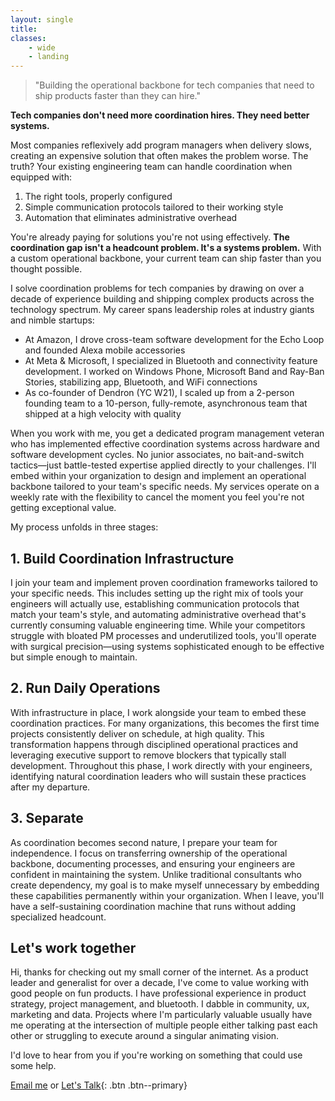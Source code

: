 ```yaml
---
layout: single
title: 
classes: 
    - wide
    - landing
---
```


> "Building the operational backbone for tech companies that need to ship products faster than they can hire."

**Tech companies don't need more coordination hires. They need better systems.**

Most companies reflexively add program managers when delivery slows, creating an expensive solution that often makes the problem worse.
The truth? Your existing engineering team can handle coordination when equipped with:

1. The right tools, properly configured
1. Simple communication protocols tailored to their working style
1. Automation that eliminates administrative overhead


You're already paying for solutions you're not using effectively. **The coordination gap isn't a headcount problem. It's a systems problem.**
With a custom operational backbone, your current team can ship faster than you thought possible.

I solve coordination problems for tech companies by drawing on over a decade of experience building and shipping complex products across the technology spectrum.
My career spans leadership roles at industry giants and nimble startups:

- At Amazon, I drove cross-team software development for the Echo Loop and founded Alexa mobile accessories
- At Meta & Microsoft, I specialized in Bluetooth and connectivity feature development. I worked on Windows Phone, Microsoft Band and Ray-Ban Stories, stabilizing app, Bluetooth, and WiFi connections
- As co-founder of Dendron (YC W21), I scaled up from a 2-person founding team to a 10-person, fully-remote, asynchronous team that shipped at a high velocity with quality

When you work with me, you get a dedicated program management veteran who has implemented effective coordination systems across hardware and software development cycles. No junior associates, no bait-and-switch tactics—just battle-tested expertise applied directly to your challenges.
I'll embed within your organization to design and implement an operational backbone tailored to your team's specific needs. My services operate on a weekly rate with the flexibility to cancel the moment you feel you're not getting exceptional value.

My process unfolds in three stages:

## 1. Build Coordination Infrastructure

I join your team and implement proven coordination frameworks tailored to your specific needs. This includes setting up the right mix of tools your engineers will actually use, establishing communication protocols that match your team's style, and automating administrative overhead that's currently consuming valuable engineering time. While your competitors struggle with bloated PM processes and underutilized tools, you'll operate with surgical precision—using systems sophisticated enough to be effective but simple enough to maintain.

## 2. Run Daily Operations

With infrastructure in place, I work alongside your team to embed these coordination practices. For many organizations, this becomes the first time projects consistently deliver on schedule, at high quality. This transformation happens through disciplined operational practices and leveraging executive support to remove blockers that typically stall development. Throughout this phase, I work directly with your engineers, identifying natural coordination leaders who will sustain these practices after my departure.

## 3. Separate

As coordination becomes second nature, I prepare your team for independence. I focus on transferring ownership of the operational backbone, documenting processes, and ensuring your engineers are confident in maintaining the system. Unlike traditional consultants who create dependency, my goal is to make myself unnecessary by embedding these capabilities permanently within your organization. When I leave, you'll have a self-sustaining coordination machine that runs without adding specialized headcount.

## Let's work together

Hi, thanks for checking out my small corner of the internet. As a product leader and generalist for over a decade, I've come to value working with good people on fun products. I have professional experience in product strategy, project management, and bluetooth. I dabble in community, ux, marketing and data. Projects where I'm particularly valuable usually have me operating at the intersection of multiple people either talking past each other or struggling to execute around a singular animating vision.

I'd love to hear from you if you're working on something that could use some help.

[Email me](mailto:kpats@hey.com) or [Let's Talk](https://cal.com/kpats){: .btn .btn--primary}
